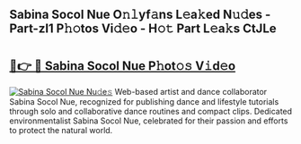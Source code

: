 ## Sabina Socol Nue O𝚗𝚕yf𝚊ns L𝚎a𝚔ed N𝚞𝚍es - Part-zI1 P𝚑𝚘tos Vi𝚍𝚎o - H𝚘𝚝 Part L𝚎a𝚔s CtJLe

# <h2><a href="http://kf8g94.oniu.top/?m=Sabina+Socol+Nue">🔗👉 🔴 Sabina Socol Nue P𝚑ot𝚘𝚜 V𝚒d𝚎o</a></h2>

[![Sabina Socol Nue Nu𝚍e𝚜](https://i.imgur.com/0qMVB7G.gif)](http://kf8g94.oniu.top/?m=Sabina+Socol+Nue)
Web-based artist and dance collaborator Sabina Socol Nue, recognized for publishing dance and lifestyle tutorials through solo and collaborative dance routines and compact clips. Dedicated environmentalist Sabina Socol Nue, celebrated for their passion and efforts to protect the natural world.  
